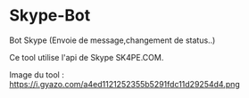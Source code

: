 # Skype-Bot
Bot Skype (Envoie de message,changement de status..)

Ce tool utilise l'api de Skype SK4PE.COM.
 
Image du tool : https://i.gyazo.com/a4ed1121252355b5291fdc11d29254d4.png
